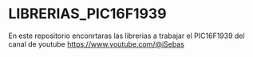 # LIBRERIAS_PIC16F1939
En este repositorio enconrtaras las librerias a trabajar el PIC16F1939 del canal de youtube  https://www.youtube.com/@iSebas
